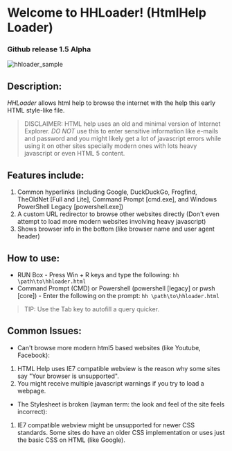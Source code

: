 # Welcome to HHLoader! (HtmlHelp Loader)

### Github release 1.5 Alpha

![hhloader_sample](https://user-images.githubusercontent.com/31158494/195764553-224ffeaf-06fc-46bf-abda-6218cd0a3266.png)
## Description:
*HHLoader* allows html help to browse the internet with the help this early HTML style-like file.

> DISCLAIMER: HTML help uses an old and minimal version of Internet Explorer. *DO NOT* use this to enter sensitive information like e-mails and password and you might likely get a lot of javascript errors while using it on other sites specially modern ones with lots heavy javascript or even HTML 5 content.

## Features include:
1. Common hyperlinks (including Google, DuckDuckGo, Frogfind, TheOldNet [Full and Lite], Command Prompt [cmd.exe], and Windows PowerShell Legacy [powershell.exe])
2. A custom URL redirector to browse other websites directly (Don't even attempt to load more modern websites involving heavy javascript)
3. Shows browser info in the bottom (like browser name and user agent header)

## How to use:
- RUN Box - Press Win + R keys and type the following:
`hh \path\to\hhloader.html`
- Command Prompt (CMD) or Powershell (powershell [legacy] or pwsh [core]) - Enter the following on the prompt:
`hh \path\to\hhloader.html`
> TIP: Use the Tab key to autofill a query quicker.

## Common Issues:
- Can't browse more modern html5 based websites (like Youtube, Facebook):
1. HTML Help uses IE7 compatible webview is the reason why some sites say "Your browser is unsupported".
2. You might receive multiple javascript warnings if you try to load a webpage.
- The Stylesheet is broken (layman term: the look and feel of the site feels incorrect):
1. IE7 compatible webview might be unsupported for newer CSS standards. Some sites do have an older CSS implementation or uses just the basic CSS on HTML (like Google).
